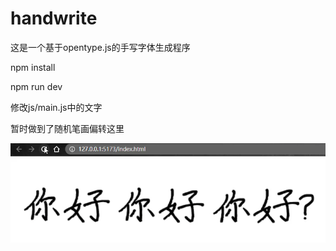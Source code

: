 # handwrite

这是一个基于opentype.js的手写字体生成程序

npm install

npm run dev

修改js/main.js中的文字

暂时做到了随机笔画偏转这里

![](imgs\1674714255688.gif)
